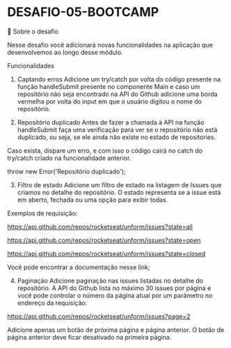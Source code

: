 # DESAFIO-05-BOOTCAMP

🚀 Sobre o desafio

Nesse desafio você adicionará novas funcionalidades na aplicação que desenvolvemos ao longo desse módulo.

Funcionalidades
1. Captando erros
Adicione um try/catch por volta do código presente na função handleSubmit presente no componente Main e caso um repositório não seja encontrado na API do Github adicione uma borda vermelha por volta do input em que o usuário digitou o nome do repositório.

2. Repositório duplicado
Antes de fazer a chamada à API na função handleSubmit faça uma verificação para ver se o repositório não está duplicado, ou seja, se ele ainda não existe no estado de repositories.

Caso exista, dispare um erro, e com isso o código cairá no catch do try/catch criado na funcionalidade anterior.

throw new Error('Repositório duplicado');

3. Filtro de estado
Adicione um filtro de estado na listagem de Issues que criamos no detalhe do repositório. O estado representa se a issue está em aberto, fechada ou uma opção para exibir todas.

Exemplos de requisição:

https://api.github.com/repos/rocketseat/unform/issues?state=all

https://api.github.com/repos/rocketseat/unform/issues?state=open

https://api.github.com/repos/rocketseat/unform/issues?state=closed

Você pode encontrar a documentação nesse link;

4. Paginação
Adicione paginação nas issues listadas no detalhe do repositório. A API do Github lista no máximo 30 issues por página e você pode controlar o número da página atual por um parâmetro no endereço da requisição:

https://api.github.com/repos/rocketseat/unform/issues?page=2

Adicione apenas um botão de próxima página e página anterior. O botão de página anterior deve ficar desativado na primeira página.
